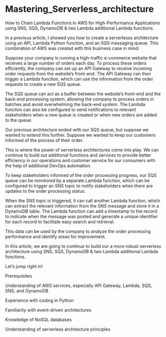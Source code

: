 # Mastering_Serverless_architecture

How to Chain Lambda Functions in AWS for High-Performance Applications using SNS, SQS, DynamoDB &amp; two Lambda additional Lambda functions.

In a previous article, I showed you how to create a serverlesss architecture using an API, Lambda Python function, and an SQS messaging queue. This combination of AWS was created with this business case in mind:

Suppose your company is running a high-traffic e-commerce website that receives a large number of orders each day. To process these orders efficiently, the company can set up an API Gateway to receive incoming order requests from the website’s front-end. The API Gateway can then trigger a Lambda function, which can use the information from the order requests to create a new SQS queue.

The SQS queue can act as a buffer between the website’s front-end and the back-end processing system, allowing the company to process orders in batches and avoid overwhelming the back-end system. The Lambda function can also be configured to send notifications to relevant stakeholders when a new queue is created or when new orders are added to the queue.

Our previous architecture ended with our SQS queue, but suppose we wanted to extend this further. Suppose we wanted to keep our customers informed of the process of their order.

This is where the power of serverless architectures come into play. We can continue to build out additional functions and services to provide better efficiency in our operations and customer service for our consumers with the help of additional DevOps automation.

To keep stakeholders informed of the order processing progress, our SQS queue can be monitored by a separate Lambda function, which can be configured to trigger an SNS topic to notify stakeholders when there are updates to the order processing status.

When the SNS topic is triggered, it can call another Lambda function, which can extract the relevant information from the SNS message and store it in a DynamoDB table. The Lambda function can add a timestamp to the record to indicate when the message was posted and generate a unique identifier for each record to facilitate easy search and retrieval.

This data can be used by the company to analyze the order processing performance and identify areas for improvement.

In this article, we are going to continue to build our a more robust serverless architecture using SNS, SQS, DynamoDB & two Lambda additional Lambda functions.

Let’s jump right in!

Prerequisites

Understanding of AWS services, especially API Gateway, Lambda, SQS, SNS, and DynamoDB

Experience with coding in Python

Familiarity with event-driven architectures

Knowledge of NoSQL databases

Understanding of serverless architecture principles

